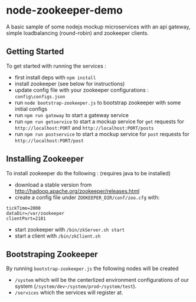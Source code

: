 # node-zookeeper-demo
A basic sample of some nodejs mockup microservices with an api gateway, simple loadbalancing (round-robin) and zookeeper clients.

## Getting Started
To get started with running the services :
* first install deps with `npm install`
* install zookeeper (see below for instructions)
* update config file with your zookeeper configurations : `config\configs.json`
* run `node bootstrap-zookeeper.js` to bootstrap zookeeper with some initial configs
* run `npm run gateway` to start a gateway service
* run `npm run getservice` to start a mockup service for `get` requests for `http://localhost:PORT` and `http://localhost:PORT/posts`
* run `npm run postservice` to start a mockup service for `post` requests for `http://localhost:PORT/post`

## Installing Zookeeper
To install zookeeper do the following : (requires java to be installed)
* download a stable version from http://hadoop.apache.org/zookeeper/releases.html
* create a config file under `ZOOKEEPER_DIR/conf/zoo.cfg` with:
```
tickTime=2000
dataDir=/var/zookeeper
clientPort=2181
```
* start zookeeper with `/bin/zkServer.sh start`
* start a client with `/bin/zkClient.sh`

## Bootstraping Zookeeper
By running `bootstrap-zookeeper.js` the following nodes will be created
* `/system` which will be the centerlized environment configurations of our system (`/system/dev`-`/system/prod`-`/system/test`).
* `/services` which the services will register at.